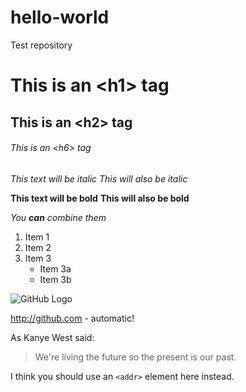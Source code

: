 # hello-world
Test repository

# This is an \<h1\> tag
## This is an \<h2\> tag
###### This is an \<h6\> tag

*This text will be italic*
_This will also be italic_

**This text will be bold**
__This will also be bold__

_You **can** combine them_

1. Item 1
2. Item 2
3. Item 3
   * Item 3a
   * Item 3b

![GitHub Logo](/images/logo.png)

http://github.com - automatic!

As Kanye West said:

> We're living the future so
> the present is our past.

I think you should use an
`<addr>` element here instead.
